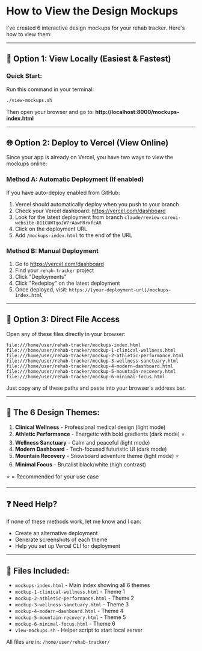 # How to View the Design Mockups

I've created 6 interactive design mockups for your rehab tracker. Here's how to view them:

---

## 🚀 Option 1: View Locally (Easiest & Fastest)

### Quick Start:
Run this command in your terminal:

```bash
./view-mockups.sh
```

Then open your browser and go to:
**http://localhost:8000/mockups-index.html**

---

## 🌐 Option 2: Deploy to Vercel (View Online)

Since your app is already on Vercel, you have two ways to view the mockups online:

### Method A: Automatic Deployment (If enabled)
If you have auto-deploy enabled from GitHub:
1. Vercel should automatically deploy when you push to your branch
2. Check your Vercel dashboard: https://vercel.com/dashboard
3. Look for the latest deployment from branch `claude/review-coreui-website-011CUWTqoJW7rAawFRrxfcAR`
4. Click on the deployment URL
5. Add `/mockups-index.html` to the end of the URL

### Method B: Manual Deployment
1. Go to https://vercel.com/dashboard
2. Find your `rehab-tracker` project
3. Click "Deployments"
4. Click "Redeploy" on the latest deployment
5. Once deployed, visit: `https://[your-deployment-url]/mockups-index.html`

---

## 📂 Option 3: Direct File Access

Open any of these files directly in your browser:

```
file:///home/user/rehab-tracker/mockups-index.html
file:///home/user/rehab-tracker/mockup-1-clinical-wellness.html
file:///home/user/rehab-tracker/mockup-2-athletic-performance.html
file:///home/user/rehab-tracker/mockup-3-wellness-sanctuary.html
file:///home/user/rehab-tracker/mockup-4-modern-dashboard.html
file:///home/user/rehab-tracker/mockup-5-mountain-recovery.html
file:///home/user/rehab-tracker/mockup-6-minimal-focus.html
```

Just copy any of these paths and paste into your browser's address bar.

---

## 🎨 The 6 Design Themes:

1. **Clinical Wellness** - Professional medical design (light mode)
2. **Athletic Performance** - Energetic with bold gradients (dark mode) ⭐
3. **Wellness Sanctuary** - Calm and peaceful (light mode)
4. **Modern Dashboard** - Tech-focused futuristic UI (dark mode)
5. **Mountain Recovery** - Snowboard adventure theme (light mode) ⭐
6. **Minimal Focus** - Brutalist black/white (high contrast)

⭐ = Recommended for your use case

---

## ❓ Need Help?

If none of these methods work, let me know and I can:
- Create an alternative deployment
- Generate screenshots of each theme
- Help you set up Vercel CLI for deployment

---

## 📝 Files Included:

- `mockups-index.html` - Main index showing all 6 themes
- `mockup-1-clinical-wellness.html` - Theme 1
- `mockup-2-athletic-performance.html` - Theme 2
- `mockup-3-wellness-sanctuary.html` - Theme 3
- `mockup-4-modern-dashboard.html` - Theme 4
- `mockup-5-mountain-recovery.html` - Theme 5
- `mockup-6-minimal-focus.html` - Theme 6
- `view-mockups.sh` - Helper script to start local server

All files are in: `/home/user/rehab-tracker/`
